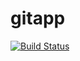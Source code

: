 # gitapp
[![Build Status](https://dev.azure.com/kennethksit/AgileProject/_apis/build/status%2FDevops3888.gitapp?branchName=main)](https://dev.azure.com/kennethksit/AgileProject/_build/latest?definitionId=3&branchName=main)
